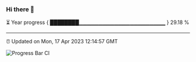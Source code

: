 ### Hi there 👋

⏳ Year progress { ████████▁▁▁▁▁▁▁▁▁▁▁▁▁▁▁▁▁▁▁▁▁▁ } 29.18 %

---

⏰ Updated on Mon, 17 Apr 2023 12:14:57 GMT

![Progress Bar CI](https://github.com/Shyam-Makwana/GitHub-Actions-Demo/workflows/Progress%20Bar%20CI/badge.svg)

